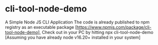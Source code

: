 # cli-tool-node-demo
 A Simple Node JS CLI Application
The code is already published to npm registry as an executable package [https://www.npmjs.com/package/cli-tool-node-demo], Check out in your PC by hitting npx cli-tool-node-demo [Assuming you have already node v16.20+ installed in your system]

